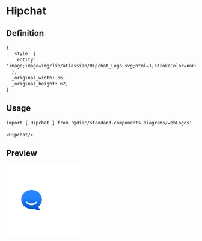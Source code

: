 # Hipchat

## Definition

```
{
  _style: { 
    entity: 'image;image=img/lib/atlassian/Hipchat_Logo.svg;html=1;strokeColor=none;',
  },
  _original_width: 66,
  _original_height: 62,
}
```

## Usage

```
import { Hipchat } from '@diac/standard-components-diagrams/webLogos'

<Hipchat/>
```

## Preview

<img src="./hipchat.png" width="200"/>
